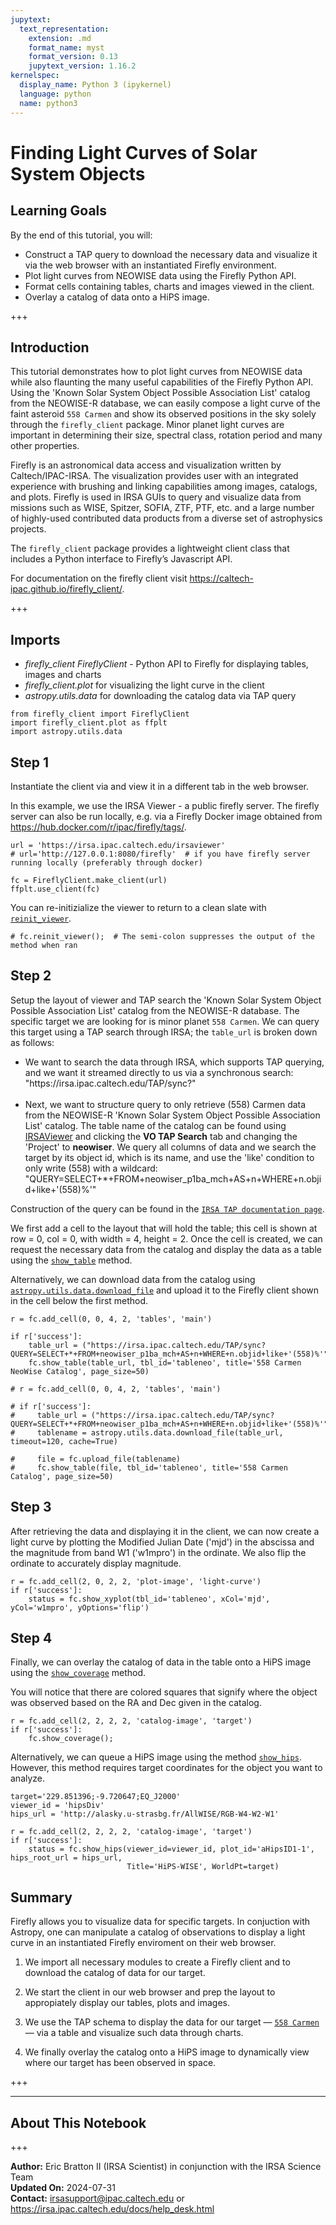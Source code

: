 ```yaml
---
jupytext:
  text_representation:
    extension: .md
    format_name: myst
    format_version: 0.13
    jupytext_version: 1.16.2
kernelspec:
  display_name: Python 3 (ipykernel)
  language: python
  name: python3
---
```


# Finding Light Curves of Solar System Objects

## Learning Goals

By the end of this tutorial, you will:

- Construct a TAP query to download the necessary data and visualize it via the web browser with an instantiated Firefly environment.
- Plot light curves from NEOWISE data using the Firefly Python API.
- Format cells containing tables, charts and images viewed in the client.
- Overlay a catalog of data onto a HiPS image.

+++

## Introduction

This tutorial demonstrates how to plot light curves from NEOWISE data while also flaunting the many useful capabilities of the Firefly Python API. Using the 'Known Solar System Object Possible Association List' catalog from the NEOWISE-R database, we can easily compose a light curve of the faint asteroid `558 Carmen` and show its observed positions in the sky solely through the `firefly_client` package. Minor planet light curves are important in determining their size, spectral class, rotation period and many other properties.

Firefly is an astronomical data access and visualization written by Caltech/IPAC-IRSA. The visualization provides user with an integrated experience with brushing and linking capabilities among images, catalogs, and plots. Firefly is used in IRSA GUIs to query and visualize data from missions such as WISE, Spitzer, SOFIA, ZTF, PTF, etc. and a large number of highly-used contributed data products from a diverse set of astrophysics projects.

The `firefly_client` package provides a lightweight client class that includes a Python interface to Firefly’s Javascript API.

For documentation on the firefly client visit https://caltech-ipac.github.io/firefly_client/.

+++

## Imports

- *firefly_client FireflyClient* - Python API to Firefly for displaying tables, images and charts
- *firefly_client.plot* for visualizing the light curve in the client
- *astropy.utils.data* for downloading the catalog data via TAP query

```{code-cell} ipython3
from firefly_client import FireflyClient
import firefly_client.plot as ffplt
import astropy.utils.data
```

## Step 1

Instantiate the client via and view it in a different tab in the web browser.

In this example, we use the IRSA Viewer - a public firefly server. The firefly server can also be run locally, e.g. via a Firefly Docker image obtained from https://hub.docker.com/r/ipac/firefly/tags/.

```{code-cell} ipython3
url = 'https://irsa.ipac.caltech.edu/irsaviewer'
# url='http://127.0.0.1:8080/firefly'  # if you have firefly server running locally (preferably through docker)

fc = FireflyClient.make_client(url)
ffplt.use_client(fc)
```

You can re-initizialize the viewer to return to a clean slate with [`reinit_viewer`](https://caltech-ipac.github.io/firefly_client/api/firefly_client.FireflyClient.html#firefly_client.FireflyClient.reinit_viewer).

```{code-cell} ipython3
# fc.reinit_viewer();  # The semi-colon suppresses the output of the method when ran
```

## Step 2

Setup the layout of viewer and TAP search the 'Known Solar System Object Possible Association List' catalog from the NEOWISE-R database. The specific target we are looking for is minor planet `558 Carmen`. We can query this target using a TAP search through IRSA; the `table_url` is broken down as follows:

- We want to search the data through IRSA, which supports TAP querying, and we want it streamed directly to us via a synchronous search: <br>"https://<!---->irsa.ipac.caltech.edu/TAP/sync?"<br><br>
- Next, we want to structure query to only retrieve (558) Carmen data from the NEOWISE-R 'Known Solar System Object Possible Association List' catalog. The table name of the catalog can be found using [IRSAViewer](https://irsa.ipac.caltech.edu/irsaviewer/?__action=layout.showDropDown&view=MultiTableSearchCmd) and clicking the **VO TAP Search** tab and changing the 'Project' to **neowiser**. We query all columns of data and we search the target by its object id, which is its name, and use the 'like' condition to only write (558) with a wildcard: <br>"QUERY=SELECT+*+FROM+neowiser_p1ba_mch+AS+n+WHERE+n.objid+like+'(558)%'"

Construction of the query can be found in the [`IRSA TAP documentation page`](https://irsa.ipac.caltech.edu/docs/program_interface/TAP.html). 

We first add a cell to the layout that will hold the table; this cell is shown at row = 0, col = 0, with width = 4, height = 2. Once the cell is created, we can request the necessary data from the catalog and display the data as a table using the [`show_table`](https://caltech-ipac.github.io/firefly_client/api/firefly_client.FireflyClient.html#firefly_client.FireflyClient.show_table) method.

Alternatively, we can download data from the catalog using [`astropy.utils.data.download_file`](https://docs.astropy.org/en/stable/api/astropy.utils.data.download_file.html) and upload it to the Firefly client shown in the cell below the first method.

```{code-cell} ipython3
r = fc.add_cell(0, 0, 4, 2, 'tables', 'main')

if r['success']:
    table_url = ("https://irsa.ipac.caltech.edu/TAP/sync?QUERY=SELECT+*+FROM+neowiser_p1ba_mch+AS+n+WHERE+n.objid+like+'(558)%'")
    fc.show_table(table_url, tbl_id='tableneo', title='558 Carmen NeoWise Catalog', page_size=50)
```

```{code-cell} ipython3
# r = fc.add_cell(0, 0, 4, 2, 'tables', 'main')

# if r['success']:
#     table_url = ("https://irsa.ipac.caltech.edu/TAP/sync?QUERY=SELECT+*+FROM+neowiser_p1ba_mch+AS+n+WHERE+n.objid+like+'(558)%'")
#     tablename = astropy.utils.data.download_file(table_url, timeout=120, cache=True)
    
#     file = fc.upload_file(tablename)
#     fc.show_table(file, tbl_id='tableneo', title='558 Carmen Catalog', page_size=50)
```

## Step 3

After retrieving the data and displaying it in the client, we can now create a light curve by plotting the Modified Julian Date ('mjd') in the abscissa and the magnitude from band W1 ('w1mpro') in the ordinate. We also flip the ordinate to accurately display magnitude.

```{code-cell} ipython3
r = fc.add_cell(2, 0, 2, 2, 'plot-image', 'light-curve')
if r['success']:
    status = fc.show_xyplot(tbl_id='tableneo', xCol='mjd', yCol='w1mpro', yOptions='flip')
```

## Step 4

Finally, we can overlay the catalog of data in the table onto a HiPS image using the [`show_coverage`](https://caltech-ipac.github.io/firefly_client/api/firefly_client.FireflyClient.html#firefly_client.FireflyClient.show_coverage) method.

You will notice that there are colored squares that signify where the object was observed based on the RA and Dec given in the catalog.

```{code-cell} ipython3
r = fc.add_cell(2, 2, 2, 2, 'catalog-image', 'target')
if r['success']:
    fc.show_coverage();
```

Alternatively, we can queue a HiPS image using the method [`show_hips`](https://caltech-ipac.github.io/firefly_client/api/firefly_client.FireflyClient.html#firefly_client.FireflyClient.show_hips). However, this method requires target coordinates for the object you want to analyze.

```{code-cell} ipython3
target='229.851396;-9.720647;EQ_J2000'
viewer_id = 'hipsDiv'
hips_url = 'http://alasky.u-strasbg.fr/AllWISE/RGB-W4-W2-W1'

r = fc.add_cell(2, 2, 2, 2, 'catalog-image', 'target')
if r['success']:
    status = fc.show_hips(viewer_id=viewer_id, plot_id='aHipsID1-1', hips_root_url = hips_url, 
                          Title='HiPS-WISE', WorldPt=target)
```

## Summary

Firefly allows you to visualize data for specific targets. In conjuction with Astropy, one can manipulate a catalog of observations to display a light curve in an instantiated Firefly enviroment on their web browser.

1. We import all necessary modules to create a Firefly client and to download the catalog of data for our target.

2. We start the client in our web browser and prep the layout to appropiately display our tables, plots and images.

3. We use the TAP schema to display the data for our target &mdash; [`558 Carmen`](https://irsa.ipac.caltech.edu/irsaviewer/?__action=table.search&request=%7B%22startIdx%22%3A0%2C%22SearchMethod%22%3A%22AllSky%22%2C%22RequestedDataSet%22%3A%22NEOWISE%20Reactivation%20Database%22%2C%22id%22%3A%22GatorQuery%22%2C%22tbl_id%22%3A%22tbl_id-cf48-45%22%2C%22META_INFO%22%3A%7B%22title%22%3A%22WISE-neowiser_p1ba_mch%20(AllSky)%22%2C%22tbl_id%22%3A%22tbl_id-cf48-45%22%2C%22tbl_pref_key%22%3A%22WISE-neowiser_p1ba_mch%22%7D%2C%22catalogProject%22%3A%22WISE%22%2C%22catalog%22%3A%22neowiser_p1ba_mch%22%2C%22constraints%22%3A%22objid%20like%20%27%25(558)%20Carmen%25%27%22%2C%22pageSize%22%3A100%7D&options=%7B%22backgroundable%22%3Atrue%2C%22pageSize%22%3A100%7D) &mdash; via a table and visualize such data through charts.

4. We finally overlay the catalog onto a HiPS image to dynamically view where our target has been observed in space.

+++

***

## About This Notebook

+++

**Author:** Eric Bratton II (IRSA Scientist) in conjunction with the IRSA Science Team<br>
**Updated On:** 2024-07-31<br>
**Contact:** irsasupport@ipac.caltech.edu or  https://irsa.ipac.caltech.edu/docs/help_desk.html
